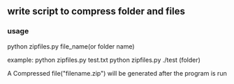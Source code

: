 ## write script to compress folder and files

### usage

python zipfiles.py file_name(or folder name)

example:
    python zipfiles.py test.txt
    python zipfiles.py ./test (folder)

A Compressed file("filename.zip") will be generated after the program is run